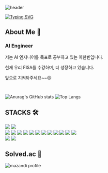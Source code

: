 ![header](https://capsule-render.vercel.app/api?type=waving&color=gradient&customColorList=0&height=200&section=header&text=Beening's%20Github&fontSize=60&fontAlignY=35)

[![Typing SVG](https://readme-typing-svg.demolab.com?font=Fira+Code&pause=1000&color=FE6AA1&vCenter=true&multiline=true&repeat=false&width=800&height=80&lines=If+you+do+not+sow+in+the+spring%2C++you+will+not+reap+in+the+autumn.+)](https://git.io/typing-svg)

### 


## About Me 👋
### AI Engineer

저는 AI 엔지니어를 목표로 공부하고 있는 이한빈입니다.

현재 우리 FISA를 수강하며, 더 성장하고 있습니다.

앞으로 지켜봐주세요~~😉


<br> 

![Anurag's GitHub stats](https://github-readme-stats.vercel.app/api?username=beening01&show_icons=true&theme=dracula)
![Top Langs](https://github-readme-stats.vercel.app/api/top-langs/?username=beening01&layout=compact&theme=dracula)
## STACKS 🛠
<img src="https://img.shields.io/badge/python-%233776AB.svg?&style=for-the-badge&logo=python&logoColor=white" /> <img src="https://img.shields.io/badge/mysql-%234479A1.svg?&style=for-the-badge&logo=mysql&logoColor=white" />  
<img src="https://img.shields.io/badge/google%20colab-%23F9AB00.svg?&style=for-the-badge&logo=google%20colab&logoColor=black" /> <img src="https://img.shields.io/badge/jupyter-%23F37626.svg?&style=for-the-badge&logo=jupyter&logoColor=white" /> <img src="https://img.shields.io/badge/scikit--learn-%23F7931E.svg?&style=for-the-badge&logo=scikit-learn&logoColor=black" /> <img src="https://img.shields.io/badge/pytorch-%23EE4C2C.svg?&style=for-the-badge&logo=pytorch&logoColor=white" /> <img src="https://img.shields.io/badge/tableau-%23E97627.svg?&style=for-the-badge&logo=tableau&logoColor=white" /> <img src="https://img.shields.io/badge/rstudio-%2375AADB.svg?&style=for-the-badge&logo=rstudio&logoColor=black" /> <img src="https://img.shields.io/badge/elastic%20stack-%23005571.svg?&style=for-the-badge&logo=elastic%20stack&logoColor=white" /> <img src="https://img.shields.io/badge/amazon%20aws-%23232F3E.svg?&style=for-the-badge&logo=amazon%20aws&logoColor=white" />  <img src="https://img.shields.io/badge/linux-%23FCC624.svg?&style=for-the-badge&logo=linux&logoColor=black" /> <img src="https://img.shields.io/badge/docker-%232496ED.svg?&style=for-the-badge&logo=docker&logoColor=white" /> <img src="https://img.shields.io/badge/fastapi-%23009688.svg?&style=for-the-badge&logo=fastapi&logoColor=white" /> <img src="https://img.shields.io/badge/flask-%23000000.svg?&style=for-the-badge&logo=flask&logoColor=white" />  
<img src="https://img.shields.io/badge/slack-%234A154B.svg?&style=for-the-badge&logo=slack&logoColor=white" /> <img src="https://img.shields.io/badge/github-%23181717.svg?&style=for-the-badge&logo=github&logoColor=white" />

###


## Solved.ac 📖
![mazandi profile](http://mazandi.herokuapp.com/api?handle=gksqls0221&theme=cold)
